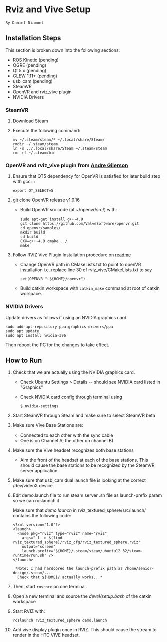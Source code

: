 # Rviz and Vive Setup
	By Daniel Diamont

## Installation Steps

This section is broken down into the following sections:

* ROS Kinetic (pending)
* OGRE (pending)
* Qt 5.x (pending)
* GLEW 1.11+ (pending)
* usb_cam (pending)
* SteamVR
* OpenVR and rviz_vive plugin
* NVIDIA Drivers

### SteamVR

1. Download Steam

2. Execute the following command:

	```
	mv ~/.steam/steam/* ~/.local/share/Steam/
	rmdir ~/.steam/steam
	ln -s ../.local/share/Steam ~/.steam/steam
	rm -rf ~/.steam/bin
	```

### OpenVR and rviz_vive plugin from [Andre Gilerson](https://github.com/AndreGilerson/rviz_vive)

1. Ensure that QT5 dependency for OpenVR is satisfied for later build step with gcc++
    
    ```
    export QT_SELECT=5
    ```
2. git clone OpenVR release v1.0.16
    * Build OpenVR src code (at ~/openvr/src/) with:
		```
		sudo apt-get install g++-4.9 
        git clone https://github.com/ValveSoftware/openvr.git
        cd openvr/samples/
        mkdir build
        cd build
        CXX=g++-4.9 cmake ../
        make
		```

3. Follow RVIZ Vive Plugin Installation procedure on [readme](https://github.com/AndreGilerson/rviz_vive)
	* Change OpenVR path in CMakeLists.txt to point to openVR installation
		i.e. replace line 30 of rviz_vive/CMakeLists.txt to say
		```
		set(OPENVR "~${HOME}/openvr")
		```
	* Build catkin workspace with ``` catkin_make ``` command at root of catkin worspace. 

### NVIDIA Drivers

Update drivers as follows if using an NVIDIA graphics card.

```
sudo add-apt-repository ppa:graphics-drivers/ppa
sudo apt update
sudo apt install nvidia-396
```

Then reboot the PC for the changes to take effect.

## How to Run

1. Check that we are actually using the NVIDIA graphics card.
    * Check Ubuntu Settings > Details -- should see NVIDIA card listed in "Graphics"

    * Check NVIDIA card config through terminal using
        ```
        $ nvidia-settings
        ```

2. Start SteamVR through Steam and make sure to select SteamVR beta

3. Make sure Vive Base Stations are:
    * Connected to each other with the sync cable
    * One is on Channel A; the other on channel B)

4. Make sure the Vive headset recognizes both base stations
    * Aim the front of the headset at each of the base stations. This should cause the base stations to be recognized by the SteamVR server application.

5. Make sure that usb_cam dual launch file is looking at the correct /dev/videoX device

6. Edit demo.launch file to run steam server .sh file as launch-prefix param so we can roslaunch it

    Make sure that *demo.launch* in rviz_textured_sphere/src/launch/ contains the following code:
    ```
    <?xml version="1.0"?>
    <launch>
      <node pkg="rviz" type="rviz" name="rviz"
        args="-l -d $(find rviz_textured_sphere)/rviz_cfg/rviz_textured_sphere.rviz"
        output="screen"
        launch-prefix="${HOME}/.steam/steam/ubuntu12_32/steam-runtime/run.sh" />
    </launch>
    ```
        *Note: I had hardcored the launch-prefix path as /home/senior-design/.steam/....
         Check that ${HOME}/ actually works...*

7. Then, start ```roscore``` on one terminal.

8. Open a new terminal and source the *devel/setup.bash* of the catkin workspace

9. Start RVIZ with:

    ```
    roslaunch rviz_textured_sphere demo.launch
    ```

10. Add vive display plugin once in RVIZ. This should cause the stream to render in the HTC VIVE headset.


